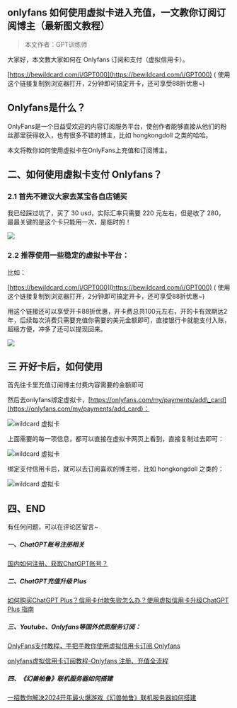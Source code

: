 ## onlyfans 如何使用虚拟卡进入充值，一文教你订阅订阅博主（最新图文教程）
> 本文作者：GPT训练师

大家好，本文教大家如何在 Onlyfans 订阅和支付（虚拟信用卡）。

[https://bewildcard.com/i/GPT000](https://bewildcard.com/i/GPT000) ( 使用这个链接复制到浏览器打开，2分钟即可搞定开卡，还可享受88折优惠~)

## Onlyfans是什么？

OnlyFans是一个日益受欢迎的内容订阅服务平台，使创作者能够直接从他们的粉丝那里获得收入，也有很多不错的博主，比如 hongkongdoll 之类的哈哈。

本文将教你如何使用虚拟卡在OnlyFans上充值和订阅博主。

## 二、如何使用虚拟卡支付 Onlyfans？

### 2.1 首先不建议大家去某宝各自店铺买

我已经踩过坑了，买了 30 usd，实际汇率只需要 220 元左右，但是收了 280，最最关键的是这个卡只能用一次，是临时的！

![](https://cdn.how2cs.cn/csguide/152529.jpg)

### 2.2 推荐使用一些稳定的虚拟卡平台：

比如：

[https://bewildcard.com/i/GPT000](https://bewildcard.com/i/GPT000) ( 使用这个链接复制到浏览器打开，2分钟即可搞定开卡，还可享受88折优惠~)

用这个链接还可以享受开卡88折优惠，开卡费总共100元左右，开的卡有效期达2年，后续每次消费只需要充值你需要的美元金额即可，直接银行卡就能支付入账，超级方便，冲多了还可以提现回来。

[![](https://chatgptzhinan.com/wp-content/uploads/2023/12/wildcard.png)](https://bewildcard.com/i/GPT000 "<u>WildCard 信用卡，2 分钟订阅 ChatGPT Plus</u>")


## 三 开好卡后，如何使用

首先往卡里充值订阅博主付费内容需要的金额即可

然后去onlyfans绑定虚拟卡，[https://onlyfans.com/my/payments/add\_card](https://onlyfans.com/my/payments/add_card)：

![wildcard 虚拟卡](https://cdn.how2cs.cn/csguide/152542.png)

上面需要的每一项信息，都可以直接在虚拟卡网页上看到，直接复制过去即可：

![wildcard 虚拟卡](https://cdn.how2cs.cn/csguide/152547.png)

绑定支付信用卡后，就可以去订阅喜欢的博主啦，比如 hongkongdoll 之类的：

![wildcard 虚拟卡](https://cdn.how2cs.cn/csguide/152556.png)

## 四、END

有任何问题，可以在评论区留言~

##### 一、ChatGPT账号注册相关

[国内如何注册、获取ChatGPT账号？](/how_to_register_chatgpt)

##### 二、ChatGPT充值升级 Plus

[如何购买ChatGPT Plus？信用卡付款失败怎么办？使用虚拟信用卡升级ChatGPT Plus 指南](/how_to_payment_chatgpt)

##### 三、Youtube、Onlyfans等国外优质服务订阅：

[OnlyFans支付教程，手把手教你使用虚拟信用卡订阅 Onlyfans](/onlyfans-pay)

[onlyfans虚拟信用卡订阅教程-Onlyfans 注册、充值全流程](/onlyfans-pay)

##### 四、《幻兽帕鲁》联机服务器如何搭建
[一招教你解决2024开年最火爆游戏《幻兽帕鲁》联机服务器如何搭建](/palu)

<Vssue  />

